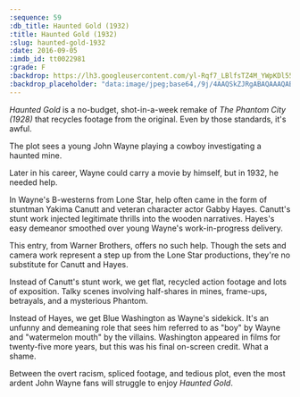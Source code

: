 ```yaml
---
:sequence: 59
:db_title: Haunted Gold (1932)
:title: Haunted Gold (1932)
:slug: haunted-gold-1932
:date: 2016-09-05
:imdb_id: tt0022981
:grade: F
:backdrop: https://lh3.googleusercontent.com/yl-Rqf7_LBlfsTZ4M_YWpKDl55lGDGKRlJnBs90OWN9L8dgRIaHZZ2mb8ZUjBMSTjWUiOgheTMoD=w1000-l75-rj
:backdrop_placeholder: "data:image/jpeg;base64,/9j/4AAQSkZJRgABAQAAAQABAAD/2wCEACgcHiMeGSgjISMtKygwPGRBPDc3PHtYXUlkkYCZlo+AjIqgtObDoKrarYqMyP/L2u71////m8H////6/+b9//gBKy0tMCkwajU1auyZgJns7Ozs7Ozs7Ozs7Ozs7Ozs7Ozs7Ozs7Ozs7Ozs7Ozs7Ozs7Ozs7Ozs7Ozs7Ozs7Ozs7P/AABEIAAsAFAMBIgACEQEDEQH/xAAXAAADAQAAAAAAAAAAAAAAAAAAAQMC/8QAIRAAAgIBAwUBAAAAAAAAAAAAAQIAEQMiMVEhQWFx0QT/xAAUAQEAAAAAAAAAAAAAAAAAAAAA/8QAFBEBAAAAAAAAAAAAAAAAAAAAAP/aAAwDAQACEQMRAD8A1hUZEcM2o2B4k7yisfA7e41052rptKfr3J4+QFjdlWjYPBhIISqADaoQP//Z"
---
```

_Haunted Gold_ is a no-budget, shot-in-a-week remake of _The Phantom City (1928)_ that recycles footage from the original. Even by those standards, it's awful.

The plot sees a young John Wayne playing a cowboy investigating a haunted mine.

Later in his career, Wayne could carry a movie by himself, but in 1932, he needed help.

In Wayne's B-westerns from Lone Star, help often came in the form of stuntman Yakima Canutt and veteran character actor Gabby Hayes. Canutt's stunt work injected legitimate thrills into the wooden narratives. Hayes's easy demeanor smoothed over young Wayne's work-in-progress delivery.

This entry, from Warner Brothers, offers no such help. Though the sets and camera work represent a step up from the Lone Star productions, they're no substitute for Canutt and Hayes.

Instead of Canutt's stunt work, we get flat, recycled action footage and lots of exposition. Talky scenes involving half-shares in mines, frame-ups, betrayals, and a mysterious Phantom.

Instead of Hayes, we get Blue Washington as Wayne's sidekick. It's an unfunny and demeaning role that sees him referred to as "boy" by Wayne and "watermelon mouth" by the villains. Washington appeared in films for twenty-five more years, but this was his final on-screen credit. What a shame.

Between the overt racism, spliced footage, and tedious plot, even the most ardent John Wayne fans will struggle to enjoy _Haunted Gold_.